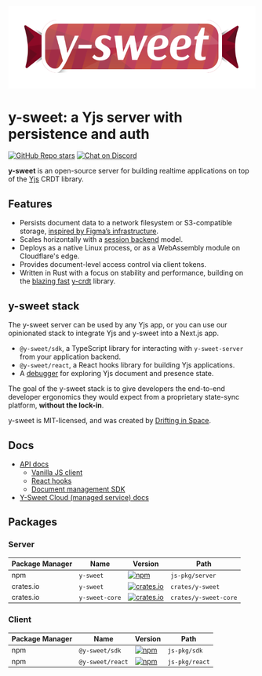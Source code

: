 <img src="https://raw.githubusercontent.com/drifting-in-space/y-sweet/main/logo.svg" />

# y-sweet: a Yjs server with persistence and auth

[![GitHub Repo stars](https://img.shields.io/github/stars/drifting-in-space/y-sweet?style=social)](https://github.com/drifting-in-space/y-sweet)
[![Chat on Discord](https://img.shields.io/static/v1?label=chat&message=discord&color=404eed)](https://discord.gg/N5sEpsuhh9)

**y-sweet** is an open-source server for building realtime applications on top of the [Yjs](https://github.com/yjs/yjs) CRDT library.

## Features

- Persists document data to a network filesystem or S3-compatible storage, [inspired by Figma’s infrastructure](https://digest.browsertech.com/archive/browsertech-digest-figma-is-a-file-editor/).
- Scales horizontally with a [session backend](https://driftingin.space/posts/session-lived-application-backends) model.
- Deploys as a native Linux process, or as a WebAssembly module on Cloudflare's edge.
- Provides document-level access control via client tokens.
- Written in Rust with a focus on stability and performance, building on the [blazing fast](https://github.com/dmonad/crdt-benchmarks) [y-crdt](https://github.com/y-crdt/y-crdt/) library.

## y-sweet stack

The y-sweet server can be used by any Yjs app, or you can use our opinionated stack to integrate Yjs and y-sweet into a Next.js app.

- `@y-sweet/sdk`, a TypeScript library for interacting with `y-sweet-server` from your application backend.
- `@y-sweet/react`, a React hooks library for building Yjs applications.
- A [debugger](https://y-sweet.cloud/advanced/debugger) for exploring Yjs document and presence state.

The goal of the y-sweet stack is to give developers the end-to-end developer ergonomics they would expect from a proprietary state-sync platform, **without the lock-in**.

y-sweet is MIT-licensed, and was created by [Drifting in Space](https://driftingin.space).

## Docs

- [API docs](https://docs.y-sweet.dev/index.html)
    - [Vanilla JS client](https://docs.y-sweet.dev/modules/_y_sweet_client.html)
    - [React hooks](https://docs.y-sweet.dev/modules/_y_sweet_react.html)
    - [Document management SDK](https://docs.y-sweet.dev/modules/_y_sweet_sdk.html)
- [Y-Sweet Cloud (managed service) docs](https://y-sweet.cloud/quickstart)

## Packages

### Server

| Package Manager | Name | Version | Path |
| --- | ---- | ---- | ---- |
| npm | `y-sweet` | [![npm](https://img.shields.io/npm/v/y-sweet)](https://www.npmjs.com/package/y-sweet) | `js-pkg/server`
| crates.io | `y-sweet` | [![crates.io](https://img.shields.io/crates/v/y-sweet.svg)](https://crates.io/crates/y-sweet) | `crates/y-sweet` |
| crates.io | `y-sweet-core` | [![crates.io](https://img.shields.io/crates/v/y-sweet-core.svg)](https://crates.io/crates/y-sweet-core) | `crates/y-sweet-core` |

### Client

| Package Manager | Name | Version | Path |
| --- | ---- | ---- | ---- |
| npm | `@y-sweet/sdk` | [![npm](https://img.shields.io/npm/v/@y-sweet/sdk)](https://www.npmjs.com/package/@y-sweet/sdk) | `js-pkg/sdk` |
| npm | `@y-sweet/react` | [![npm](https://img.shields.io/npm/v/@y-sweet/react)](https://www.npmjs.com/package/@y-sweet/react) | `js-pkg/react` |
